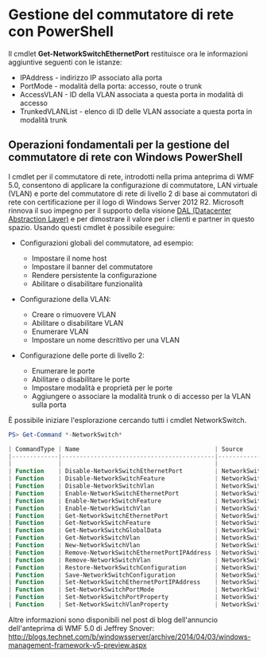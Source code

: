 # Gestione del commutatore di rete con PowerShell

Il cmdlet **Get-NetworkSwitchEthernetPort** restituisce ora le informazioni aggiuntive seguenti con le istanze:
-   IPAddress - indirizzo IP associato alla porta
-   PortMode - modalità della porta: accesso, route o trunk
-   AccessVLAN - ID della VLAN associata a questa porta in modalità di accesso
-   TrunkedVLANList - elenco di ID delle VLAN associate a questa porta in modalità trunk

## Operazioni fondamentali per la gestione del commutatore di rete con Windows PowerShell
I cmdlet per il commutatore di rete, introdotti nella prima anteprima di WMF 5.0, consentono di applicare la configurazione di commutatore, LAN virtuale (VLAN) e porte del commutatore di rete di livello 2 di base ai commutatori di rete con certificazione per il logo di Windows Server 2012 R2. Microsoft rinnova il suo impegno per il supporto della visione [DAL (Datacenter Abstraction Layer)](http://technet.microsoft.com/en-us/cloud/dal.aspx) e per dimostrare il valore per i clienti e partner in questo spazio. Usando questi cmdlet è possibile eseguire:

-   Configurazioni globali del commutatore, ad esempio:
    -   Impostare il nome host
    -   Impostare il banner del commutatore
    -   Rendere persistente la configurazione
    -   Abilitare o disabilitare funzionalità

-   Configurazione della VLAN:
    -   Creare o rimuovere VLAN
    -   Abilitare o disabilitare VLAN
    -   Enumerare VLAN
    -   Impostare un nome descrittivo per una VLAN

-   Configurazione delle porte di livello 2:
    -   Enumerare le porte
    -   Abilitare o disabilitare le porte
    -   Impostare modalità e proprietà per le porte
    -   Aggiungere o associare la modalità trunk o di accesso per la VLAN sulla porta

È possibile iniziare l'esplorazione cercando tutti i cmdlet NetworkSwitch.

```powershell
PS> Get-Command *-NetworkSwitch*

| CommandType | Name                                      | Source        |
|-------------|-------------------------------------------|---------------|
|             |                                           |               |
| Function    | Disable-NetworkSwitchEthernetPort         | NetworkSwitch |
| Function    | Disable-NetworkSwitchFeature              | NetworkSwitch |
| Function    | Disable-NetworkSwitchVlan                 | NetworkSwitch |
| Function    | Enable-NetworkSwitchEthernetPort          | NetworkSwitch |
| Function    | Enable-NetworkSwitchFeature               | NetworkSwitch |
| Function    | Enable-NetworkSwitchVlan                  | NetworkSwitch |
| Function    | Get-NetworkSwitchEthernetPort             | NetworkSwitch |
| Function    | Get-NetworkSwitchFeature                  | NetworkSwitch |
| Function    | Get-NetworkSwitchGlobalData               | NetworkSwitch |
| Function    | Get-NetworkSwitchVlan                     | NetworkSwitch |
| Function    | New-NetworkSwitchVlan                     | NetworkSwitch |
| Function    | Remove-NetworkSwitchEthernetPortIPAddress | NetworkSwitch |
| Function    | Remove-NetworkSwitchVlan                  | NetworkSwitch |
| Function    | Restore-NetworkSwitchConfiguration        | NetworkSwitch |
| Function    | Save-NetworkSwitchConfiguration           | NetworkSwitch |
| Function    | Set-NetworkSwitchEthernetPortIPAddress    | NetworkSwitch |
| Function    | Set-NetworkSwitchPortMode                 | NetworkSwitch |
| Function    | Set-NetworkSwitchPortProperty             | NetworkSwitch |
| Function    | Set-NetworkSwitchVlanProperty             | NetworkSwitch |
```

Altre informazioni sono disponibili nel post di blog dell'annuncio dell'anteprima di WMF 5.0 di Jeffrey Snover: <http://blogs.technet.com/b/windowsserver/archive/2014/04/03/windows-management-framework-v5-preview.aspx>


<!--HONumber=Jun16_HO4-->


